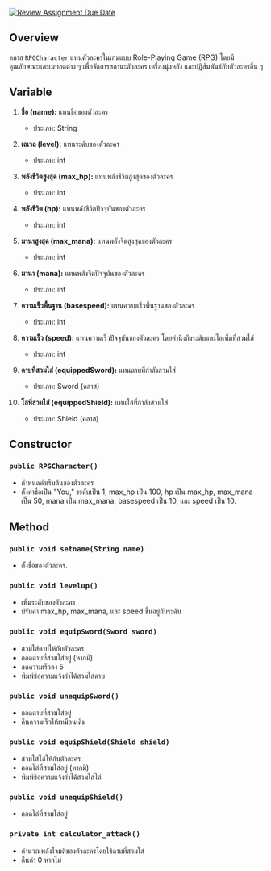 [![Review Assignment Due Date](https://classroom.github.com/assets/deadline-readme-button-24ddc0f5d75046c5622901739e7c5dd533143b0c8e959d652212380cedb1ea36.svg)](https://classroom.github.com/a/bIZQaFcG)


## Overview

คลาส `RPGCharacter` แทนตัวละครในเกมแบบ Role-Playing Game (RPG) โดยมีคุณลักษณะและเมทอดต่าง ๆ เพื่อจัดการสถานะตัวละคร เครื่องนุ่งหลัง และปฏิสัมพันธ์กับตัวละครอื่น ๆ

## Variable

1. **ชื่อ (name):** แทนชื่อของตัวละคร
   - ประเภท: String

2. **เลเวล (level):** แทนระดับของตัวละคร
   - ประเภท: int

3. **พลังชีวิตสูงสุด (max_hp):** แทนพลังชีวิตสูงสุดของตัวละคร
   - ประเภท: int

4. **พลังชีวิต (hp):** แทนพลังชีวิตปัจจุบันของตัวละคร
   - ประเภท: int

5. **มานาสูงสุด (max_mana):** แทนพลังจิตสูงสุดของตัวละคร
   - ประเภท: int

6. **มานา (mana):** แทนพลังจิตปัจจุบันของตัวละคร
   - ประเภท: int

7. **ความเร็วพื้นฐาน (basespeed):** แทนความเร็วพื้นฐานของตัวละคร
   - ประเภท: int

8. **ความเร็ว (speed):** แทนความเร็วปัจจุบันของตัวละคร โดยคำนึงถึงระดับและไอเท็มที่สวมใส่
   - ประเภท: int

9. **ดาบที่สวมใส่ (equippedSword):** แทนดาบที่กำลังสวมใส่
   - ประเภท: Sword (คลาส)

10. **โล่ที่สวมใส่ (equippedShield):** แทนโล่ที่กำลังสวมใส่
    - ประเภท: Shield (คลาส)

## Constructor

### `public RPGCharacter()`

- กำหนดค่าเริ่มต้นของตัวละคร
- ตั้งค่าชื่อเป็น "You," ระดับเป็น 1, max_hp เป็น 100, hp เป็น max_hp, max_mana เป็น 50, mana เป็น max_mana, basespeed เป็น 10, และ speed เป็น 10.

##  Method

### `public void setname(String name)`

- ตั้งชื่อของตัวละคร.

### `public void levelup()`

- เพิ่มระดับของตัวละคร
- ปรับค่า max_hp, max_mana, และ speed ขึ้นอยู่กับระดับ

### `public void equipSword(Sword sword)`

- สวมใส่ดาบให้กับตัวละคร
- ถอดดาบที่สวมใส่อยู่ (หากมี)
- ลดความเร็วลง 5
- พิมพ์ข้อความแจ้งว่าได้สวมใส่ดาบ

### `public void unequipSword()`

- ถอดดาบที่สวมใส่อยู่
- คืนความเร็วให้เหมือนเดิม

### `public void equipShield(Shield shield)`

- สวมใส่โล่ให้กับตัวละคร
- ถอดโล่ที่สวมใส่อยู่ (หากมี)
- พิมพ์ข้อความแจ้งว่าได้สวมใส่โล่

### `public void unequipShield()`

- ถอดโล่ที่สวมใส่อยู่

### `private int calculator_attack()`

- คำนวณพลังโจมตีของตัวละครโดยใช้ดาบที่สวมใส่
- คืนค่า 0 หากไม่
